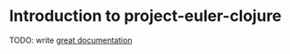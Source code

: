 # Introduction to project-euler-clojure

TODO: write [great documentation](http://jacobian.org/writing/great-documentation/what-to-write/)
